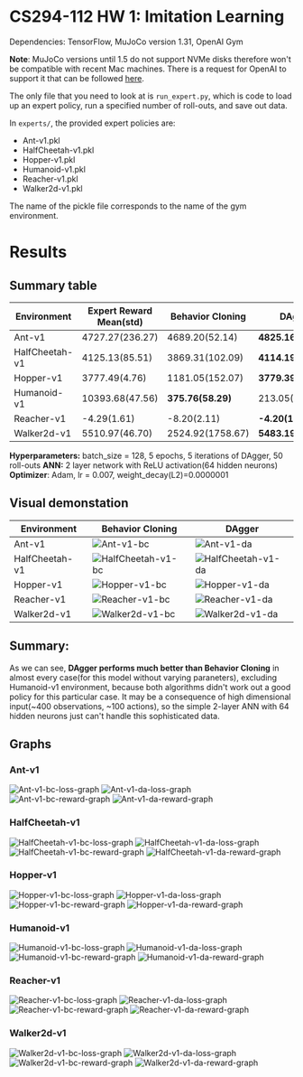 # CS294-112 HW 1: Imitation Learning

Dependencies: TensorFlow, MuJoCo version 1.31, OpenAI Gym

**Note**: MuJoCo versions until 1.5 do not support NVMe disks therefore won't be compatible with recent Mac machines.
There is a request for OpenAI to support it that can be followed [here](https://github.com/openai/gym/issues/638).

The only file that you need to look at is `run_expert.py`, which is code to load up an expert policy, run a specified number of roll-outs, and save out data.

In `experts/`, the provided expert policies are:
* Ant-v1.pkl
* HalfCheetah-v1.pkl
* Hopper-v1.pkl
* Humanoid-v1.pkl
* Reacher-v1.pkl
* Walker2d-v1.pkl

The name of the pickle file corresponds to the name of the gym environment.

# Results

## Summary table

|Environment   |Expert Reward Mean(std)|Behavior Cloning |DAgger             |
|--------------|-----------------------|-----------------|-------------------|
|Ant-v1        |4727.27(236.27)        |4689.20(52.14)   |**4825.16(76.79)** |
|HalfCheetah-v1|4125.13(85.51)         |3869.31(102.09)  |**4114.19(72.78)** |
|Hopper-v1     |3777.49(4.76)          |1181.05(152.07)  |**3779.39(5.24)**  |
|Humanoid-v1   |10393.68(47.56)        |**375.76(58.29)**|213.05(26.96)      |
|Reacher-v1    |-4.29(1.61)            |-8.20(2.11)      |**-4.20(1.41)**    |
|Walker2d-v1   |5510.97(46.70)         |2524.92(1758.67) |**5483.19(113.88)**|

**Hyperparameters:** batch_size = 128, 5 epochs, 5 iterations of DAgger, 50 roll-outs
**ANN:** 2 layer network with ReLU activation(64 hidden neurons)
**Optimizer**: Adam, lr = 0.007, weight_decay(L2)=0.0000001

## Visual demonstation

|Environment|Behavior Cloning|DAgger|
|-----------|----------------|------|
|Ant-v1|![Ant-v1-bc](/demonstration_bc/Ant-v1_050_05/*.gif)|![Ant-v1-da](/demonstration_da/Ant-v1_050_05/*.gif)|
|HalfCheetah-v1|![HalfCheetah-v1-bc](/demonstation_bc/HalfCheetah-v1_050_05/*.gif)|![HalfCheetah-v1-da](/demonstration_da/HalfCheetah-v1_050_05/*.gif)|
|Hopper-v1|![Hopper-v1-bc](/demonstration_bc/Hopper-v1_050_05/*.gif)|![Hopper-v1-da](/demonstration_da/Hopper-v1_050_05/*.gif)|
|Reacher-v1|![Reacher-v1-bc](/demonstration_bc/Reacher-v1_050_05/*.gif)|![Reacher-v1-da](/demonstration_da/Reacher-v1_050_05/*.gif)|
|Walker2d-v1|![Walker2d-v1-bc](/demonstration_bc/Walker2d-v1_050_05/*.gif)|![Walker2d-v1-da](/demonstration_da/Walker2d-v1_050_05/*.gif)|

## Summary:
As we can see, **DAgger performs much better than Behavior Cloning** in almost every case(for this model without varying paraneters), excluding Humanoid-v1 environment, because both algorithms didn't work out a good policy for this particular case. It may be a consequence of high dimensional input(~400 observations, ~100 actions), so the simple 2-layer ANN with 64 hidden neurons just can't handle this sophisticated data.

## Graphs

### Ant-v1
![Ant-v1-bc-loss-graph]() ![Ant-v1-da-loss-graph]()
![Ant-v1-bc-reward-graph]() ![Ant-v1-da-reward-graph]()
### HalfCheetah-v1
![HalfCheetah-v1-bc-loss-graph]() ![HalfCheetah-v1-da-loss-graph]()
![HalfCheetah-v1-bc-reward-graph]() ![HalfCheetah-v1-da-reward-graph]()
### Hopper-v1
![Hopper-v1-bc-loss-graph]() ![Hopper-v1-da-loss-graph]()
![Hopper-v1-bc-reward-graph]() ![Hopper-v1-da-reward-graph]()
### Humanoid-v1
![Humanoid-v1-bc-loss-graph]() ![Humanoid-v1-da-loss-graph]()
![Humanoid-v1-bc-reward-graph]() ![Humanoid-v1-da-reward-graph]()
### Reacher-v1
![Reacher-v1-bc-loss-graph]() ![Reacher-v1-da-loss-graph]()
![Reacher-v1-bc-reward-graph]() ![Reacher-v1-da-reward-graph]()
### Walker2d-v1
![Walker2d-v1-bc-loss-graph]() ![Walker2d-v1-da-loss-graph]()
![Walker2d-v1-bc-reward-graph]() ![Walker2d-v1-da-reward-graph]()